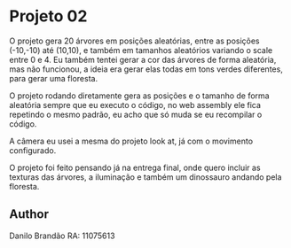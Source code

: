 # Projeto 02

O projeto gera 20 árvores em posições aleatórias, entre as posições (-10,-10) até (10,10), e também em tamanhos aleatórios variando o scale entre 0 e 4. Eu também tentei gerar a cor das árvores de forma aleatória, mas não funcionou, a ideia era gerar elas todas em tons verdes diferentes, para gerar uma floresta.

O projeto rodando diretamente gera as posições e o tamanho de forma aleatória sempre que eu executo o código, no web assembly ele fica repetindo o mesmo padrão, eu acho que só muda se eu recompilar o código. 

A câmera eu usei a mesma do projeto look at, já com o movimento configurado.

O projeto foi feito pensando já na entrega final, onde quero incluir as texturas das árvores, a iluminação e também um dinossauro andando pela floresta.

## Author
Danilo Brandão
RA: 11075613
